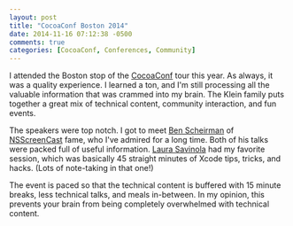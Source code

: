 ```yaml
---
layout: post
title: "CocoaConf Boston 2014"
date: 2014-11-16 07:12:38 -0500
comments: true
categories: [CocoaConf, Conferences, Community]
---
```


I attended the Boston stop of the [CocoaConf](http://cocoaconf.com) tour this year. As always, it was a quality experience. I learned a ton, and I'm still processing all the valuable information that was crammed into my brain. The Klein family puts together a great mix of technical content, community interaction, and fun events. 

The speakers were top notch. I got to meet [Ben Scheirman](https://twitter.com/subdigital) of [NSScreenCast](https://www.nsscreencast.com) fame, who I've admired for a long time. Both of his talks were packed full of useful information. [Laura Savinola](https://twitter.com/savinola) had my favorite session, which was basically 45 straight minutes of Xcode tips, tricks, and hacks. (Lots of note-taking in that one!) 

The event is paced so that the technical content is buffered with 15 minute breaks, less technical talks, and meals in-between. In my opinion, this prevents your brain from being completely overwhelmed with technical content.
